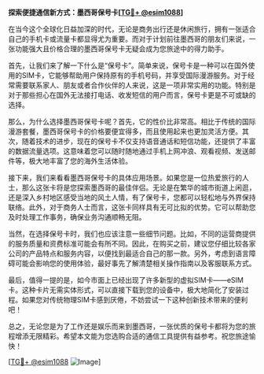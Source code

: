 **探索便捷通信新方式：墨西哥保号卡[[TG💪+ @esim1088](https://t.me/s/esim1088)]**

在当今这个全球化日益加深的时代，无论是商务出行还是休闲旅行，拥有一张适合自己的手机卡或流量卡都显得尤为重要。而对于计划前往墨西哥的朋友们来说，一张功能强大且价格合理的墨西哥保号卡无疑会成为您旅途中的得力助手。

首先，让我们来了解一下什么是“保号卡”。简单来说，保号卡是一种可以在国外使用的SIM卡，它能够帮助用户保持原有的手机号码，并享受国际漫游服务。对于经常需要联系家人、朋友或者合作伙伴的人来说，这是一项非常实用的功能。特别是对于那些担心在国外无法接打电话、收发短信的用户而言，保号卡更是不可或缺的选择。

那么，为什么选择墨西哥保号卡呢？首先，它的性价比非常高。相比于传统的国际漫游套餐，墨西哥保号卡的价格要便宜得多，而且使用起来也更加灵活方便。其次，随着技术的进步，现在的保号卡不仅支持语音通话和短信功能，还提供了丰富的数据流量选项。这意味着您可以随时随地通过手机上网冲浪、观看视频、发送邮件等，极大地丰富了您的海外生活体验。

接下来，我们来看看墨西哥保号卡的具体应用场景。如果您是一位热爱旅行的人士，那么这张卡将是您探索墨西哥的最佳伴侣。无论是在繁华的城市街道上闲逛，还是深入乡村地区感受当地的风土人情，有了保号卡，您都可以轻松地与外界保持联络。此外，对于商务人士而言，这张卡同样具有无可比拟的优势。它可以帮助您及时处理工作事务，确保业务沟通顺畅无阻。

当然，在选择保号卡时，我们也应该注意一些细节问题。比如，不同的运营商提供的服务质量和资费标准可能会有所不同。因此，在购买之前，建议您仔细比较各家公司的产品特点和服务内容，以便找到最适合自己的那一款。另外，考虑到语言障碍可能会影响您的使用体验，最好事先了解清楚相关操作指南以及客服联系方式。

最后，值得一提的是，如今市面上已经出现了许多新型的虚拟SIM卡——eSIM卡。这种卡片无需实体形式，可以直接下载到您的设备中，极大地简化了安装过程。如果您对传统物理SIM卡感到厌倦，不妨尝试一下这种创新技术带来的便利吧！

总之，无论您是为了工作还是娱乐而来到墨西哥，一张优质的保号卡都将为您的旅程增添无限精彩。希望本文能为您选购合适的通信工具提供有益参考。祝您旅途愉快！

[[TG💪+ @esim1088](https://t.me/s/esim1088) ![Image](https://i.postimg.cc/4NQfJmqS/Snipaste-2025-05-13-00-14-12.png)]